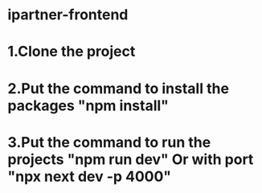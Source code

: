 # ipartner-frontend

# 1.Clone the project
# 2.Put the command to install the packages "npm install"
# 3.Put the command to run the projects "npm run dev" Or with port "npx next dev -p 4000"
